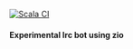 [![Scala CI](https://github.com/shevv920/VotBot/actions/workflows/scala.yml/badge.svg?event=push)](https://github.com/shevv920/VotBot/actions/workflows/scala.yml)

#### Experimental Irc bot using zio

